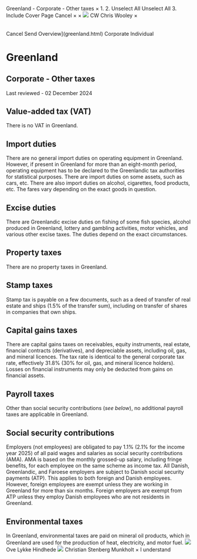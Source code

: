 Greenland - Corporate - Other taxes
×
1.
2.
Unselect All
Unselect All
3.
Include Cover Page
Cancel
×
×
![](-/media/world-wide-tax-summaries/attachments/global---chris-wooley.ashx%3Frev=ac5e5f3223b34096b1afc2a6009c7320&revision=ac5e5f32-23b3-4096-b1af-c2a6009c7320&hash=859B7ADC84DC2CBEC9760E9E6EE7DE6D0A8BFCDF)
CW
Chris Wooley
×
######
Cancel
Send
Overview](greenland.html)
Corporate
Individual
# Greenland
## Corporate - Other taxes
Last reviewed - 02 December 2024
## Value-added tax (VAT)
There is no VAT in Greenland.
## Import duties
There are no general import duties on operating equipment in Greenland. However, if present in Greenland for more than an eight-month period, operating equipment has to be declared to the Greenlandic tax authorities for statistical purposes. There are import duties on some assets, such as cars, etc.
There are also import duties on alcohol, cigarettes, food products, etc. The fares vary depending on the exact goods in question.
## Excise duties
There are Greenlandic excise duties on fishing of some fish species, alcohol produced in Greenland, lottery and gambling activities, motor vehicles, and various other excise taxes. The duties depend on the exact circumstances.
## Property taxes
There are no property taxes in Greenland.
## Stamp taxes
Stamp tax is payable on a few documents, such as a deed of transfer of real estate and ships (1.5% of the transfer sum), including on transfer of shares in companies that own ships.
## Capital gains taxes
There are capital gains taxes on receivables, equity instruments, real estate, financial contracts (derivatives), and depreciable assets, including oil, gas, and mineral licences. The tax rate is identical to the general corporate tax rate, effectively 31.8% (30% for oil, gas, and mineral licence holders).
Losses on financial instruments may only be deducted from gains on financial assets.
## Payroll taxes
Other than social security contributions (*see below*), no additional payroll taxes are applicable in Greenland.
## Social security contributions
Employers (not employees) are obligated to pay 1.1% (2.1% for the income year 2025) of all paid wages and salaries as social security contributions (AMA).
AMA is based on the monthly grossed-up salary, including fringe benefits, for each employee on the same scheme as income tax.
All Danish, Greenlandic, and Faroese employers are subject to Danish social security payments (ATP). This applies to both foreign and Danish employees. However, foreign employees are exempt unless they are working in Greenland for more than six months.
Foreign employers are exempt from ATP unless they employ Danish employees who are not residents in Greenland.
## Environmental taxes
In Greenland, environmental taxes are paid on mineral oil products, which in Greenland are used for the production of heat, electricity, and motor fuel.
![](-/media/world-wide-tax-summaries/attachments/greenland---ove-lykke-hindhede.ashx%3Frev=5d08e1b5042d4cd6a90abe3cb6fc85cf&revision=5d08e1b5-042d-4cd6-a90a-be3cb6fc85cf&hash=8581AAAF567A638844F53D950B6294941596868B)
Ove Lykke Hindhede
![](-/media/world-wide-tax-summaries/greenlandchristian-stenberg-munkholtuden-titelpng20241008082749917.ashx%3Frev=ea0748906f414229ad8bc4fb7b66453e&revision=ea074890-6f41-4229-ad8b-c4fb7b66453e&hash=BBA8481A0D9BA83314EFC9BEFC797718B00715D3)
Christian Stenberg Munkholt
×
I understand